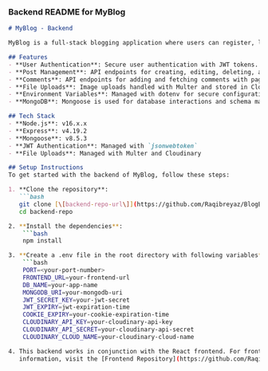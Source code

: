 
### Backend README for **MyBlog**

```markdown
# MyBlog - Backend

MyBlog is a full-stack blogging application where users can register, log in, view posts by pagination, add posts, edit posts, comment on posts, and view comments by pagination. This repository contains the backend of the application, built with Node.js, Express, and MongoDB.

## Features
- **User Authentication**: Secure user authentication with JWT tokens.
- **Post Management**: API endpoints for creating, editing, deleting, and fetching posts with pagination.
- **Comments**: API endpoints for adding and fetching comments with pagination.
- **File Uploads**: Image uploads handled with Multer and stored in Cloudinary.
- **Environment Variables**: Managed with dotenv for secure configuration.
- **MongoDB**: Mongoose is used for database interactions and schema management.

## Tech Stack
- **Node.js**: v16.x.x
- **Express**: v4.19.2
- **Mongoose**: v8.5.3
- **JWT Authentication**: Managed with `jsonwebtoken`
- **File Uploads**: Managed with Multer and Cloudinary

## Setup Instructions
To get started with the backend of MyBlog, follow these steps:

1. **Clone the repository**:
   ```bash
   git clone [\[backend-repo-url\]](https://github.com/Raqibreyaz/BlogBackend.git)
   cd backend-repo

2. **Install the dependencies**:
    ```bash
    npm install

3. **Create a .env file in the root directory with following variables**:
    ```bash
    PORT=<your-port-number>
    FRONTEND_URL=your-frontend-url
    DB_NAME=your-app-name
    MONGODB_URI=your-mongodb-uri
    JWT_SECRET_KEY=your-jwt-secret
    JWT_EXPIRY=jwt-expiration-time
    COOKIE_EXPIRY=your-cookie-expiration-time
    CLOUDINARY_API_KEY=your-cloudinary-api-key
    CLOUDINARY_API_SECRET=your-cloudinary-api-secret
    CLOUDINARY_CLOUD_NAME=your-cloudinary-cloud-name

4. This backend works in conjunction with the React frontend. For frontend setup and more    
   information, visit the [Frontend Repository](https://github.com/Raqibreyaz/BlogFrontend.git).